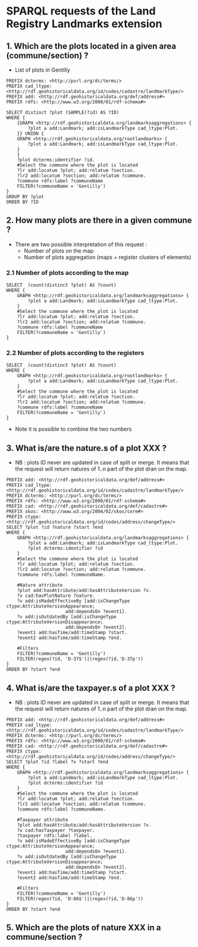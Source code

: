 # SPARQL requests of the Land Registry Landmarks extension

## 1. Which are the plots located in a given area (commune/section) ?
* List of plots in Gentilly
```sparql
PREFIX dcterms: <http://purl.org/dc/terms/>
PREFIX cad_ltype: <http://rdf.geohistoricaldata.org/id/codes/cadastre/landmarkType/>
PREFIX add: <http://rdf.geohistoricaldata.org/def/address#>
PREFIX rdfs: <http://www.w3.org/2000/01/rdf-schema#>

SELECT distinct ?plot (SAMPLE(?id) AS ?ID)
WHERE {
    {GRAPH <http://rdf.geohistoricaldata.org/landmarksaggregations> {
        ?plot a add:Landmark; add:isLandmarkType cad_ltype:Plot.
	}} UNION {
	GRAPH <http://rdf.geohistoricaldata.org/rootlandmarks> {
        ?plot a add:Landmark; add:isLandmarkType cad_ltype:Plot.
    }
	}
    ?plot dcterms:identifier ?id.
    #Select the commune where the plot is located
    ?lr add:locatum ?plot; add:relatum ?section.
    ?lr2 add:locatum ?section; add:relatum ?commune.
    ?commune rdfs:label ?communeName
    FILTER(?communeName = 'Gentilly')
}
GROUP BY ?plot
ORDER BY ?ID
```

## 2. How many plots are there in a given commune ?
* There are two possible interpretation of this request :
    * Number of plots on the map
    * Number of plots aggregation (maps + register clusters of elements)
### 2.1 Number of plots according to the map
```sparql
SELECT  (count(distinct ?plot) AS ?count)
WHERE {
    GRAPH <http://rdf.geohistoricaldata.org/landmarksaggregations> {
        ?plot a add:Landmark; add:isLandmarkType cad_ltype:Plot.
	}
    #Select the commune where the plot is located
    ?lr add:locatum ?plot; add:relatum ?section.
    ?lr2 add:locatum ?section; add:relatum ?commune.
    ?commune rdfs:label ?communeName
    FILTER(?communeName = 'Gentilly')
}
```
### 2.2 Number of plots according to the registers
```sparql
SELECT  (count(distinct ?plot) AS ?count)
WHERE {
	GRAPH <http://rdf.geohistoricaldata.org/rootlandmarks> {
        ?plot a add:Landmark; add:isLandmarkType cad_ltype:Plot.
	}
    #Select the commune where the plot is located
    ?lr add:locatum ?plot; add:relatum ?section.
    ?lr2 add:locatum ?section; add:relatum ?commune.
    ?commune rdfs:label ?communeName
    FILTER(?communeName = 'Gentilly')
}
```
* Note it is possible to combine the two numbers

## 3. What is/are the nature.s of a plot XXX ?
* NB : plots ID never are updated in case of split or merge. It means that the request will return natures of 1..n part of the plot dran on the map.
```sparql
PREFIX add: <http://rdf.geohistoricaldata.org/def/address#>
PREFIX cad_ltype: <http://rdf.geohistoricaldata.org/id/codes/cadastre/landmarkType/>
PREFIX dcterms: <http://purl.org/dc/terms/>
PREFIX rdfs: <http://www.w3.org/2000/01/rdf-schema#>
PREFIX cad: <http://rdf.geohistoricaldata.org/def/cadastre#>
PREFIX skos: <http://www.w3.org/2004/02/skos/core#>
PREFIX ctype: <http://rdf.geohistoricaldata.org/id/codes/address/changeType/>
SELECT ?plot ?id ?nature ?start ?end
WHERE {
    GRAPH <http://rdf.geohistoricaldata.org/landmarksaggregations> {
        ?plot a add:Landmark; add:isLandmarkType cad_ltype:Plot.
		?plot dcterms:identifier ?id
	}
    #Select the commune where the plot is located
    ?lr add:locatum ?plot; add:relatum ?section.
    ?lr2 add:locatum ?section; add:relatum ?commune.
    ?commune rdfs:label ?communeName.
    
	#Nature attribute
    ?plot add:hasAttribute/add:hasAttributeVersion ?v.
    ?v cad:hasPlotNature ?nature.
    ?v add:isMadeEffectiveBy [add:isChangeType ctype:AttributeVersionAppearance;
    				  add:dependsOn ?event1].
	?v add:isOutdatedBy [add:isChangeType ctype:AttributeVersionDisappearance;
    				  add:dependsOn ?event2].
    ?event1 add:hasTime/add:timeStamp ?start.
    ?event2 add:hasTime/add:timeStamp ?end.

    #Filters
    FILTER(?communeName = 'Gentilly')
    FILTER(regex(?id, 'D-37$')||regex(?id,'D-37p')) 
}
ORDER BY ?start ?end
```
## 4. What is/are the taxpayer.s of a plot XXX ?
* NB : plots ID never are updated in case of split or merge. It means that the request will return natures of 1..n part of the plot dran on the map.
```sparql
PREFIX add: <http://rdf.geohistoricaldata.org/def/address#>
PREFIX cad_ltype: <http://rdf.geohistoricaldata.org/id/codes/cadastre/landmarkType/>
PREFIX dcterms: <http://purl.org/dc/terms/>
PREFIX rdfs: <http://www.w3.org/2000/01/rdf-schema#>
PREFIX cad: <http://rdf.geohistoricaldata.org/def/cadastre#>
PREFIX ctype: <http://rdf.geohistoricaldata.org/id/codes/address/changeType/>
SELECT ?plot ?id ?label ?v ?start ?end
WHERE {
    GRAPH <http://rdf.geohistoricaldata.org/landmarksaggregations> {
        ?plot a add:Landmark; add:isLandmarkType cad_ltype:Plot.
		?plot dcterms:identifier ?id
	}
    #Select the commune where the plot is located
    ?lr add:locatum ?plot; add:relatum ?section.
    ?lr2 add:locatum ?section; add:relatum ?commune.
    ?commune rdfs:label ?communeName.
    
	#Taxpayer attribute
    ?plot add:hasAttribute/add:hasAttributeVersion ?v.
    ?v cad:hasTaxpayer ?taxpayer.
    ?taxpayer rdfs:label ?label.
    ?v add:isMadeEffectiveBy [add:isChangeType ctype:AttributeVersionAppearance;
    				  add:dependsOn ?event1].
	?v add:isOutdatedBy [add:isChangeType ctype:AttributeVersionDisappearance;
    				  add:dependsOn ?event2].
    ?event1 add:hasTime/add:timeStamp ?start.
    ?event2 add:hasTime/add:timeStamp ?end.

    #Filters
    FILTER(?communeName = 'Gentilly')
    FILTER(regex(?id, 'D-86$')||regex(?id,'D-86p')) 
}
ORDER BY ?start ?end
```
## 5. Which are the plots of nature XXX in a commune/section ?
